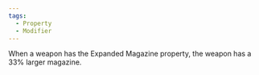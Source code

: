```yaml
---
tags:
  - Property
  - Modifier
---
```

When a weapon has the Expanded Magazine property, the weapon has a 33% larger magazine.